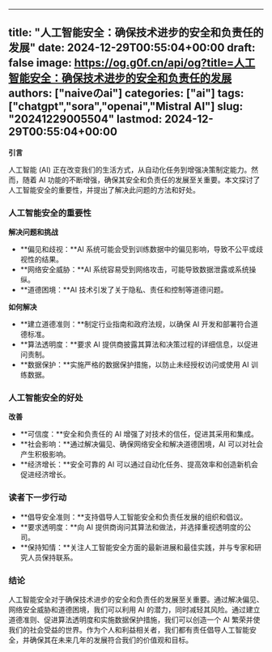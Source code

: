 
---
title: "人工智能安全：确保技术进步的安全和负责任的发展"
date: 2024-12-29T00:55:04+00:00
draft: false
image: https://og.g0f.cn/api/og?title=人工智能安全：确保技术进步的安全和负责任的发展
authors: ["naiveのai"]
categories: ["ai"]
tags: ["chatgpt","sora","openai","Mistral AI"]
slug: "20241229005504"
lastmod: 2024-12-29T00:55:04+00:00
---
**引言**

人工智能 (AI) 正在改变我们的生活方式，从自动化任务到增强决策制定能力。然而，随着 AI 功能的不断增强，确保其安全和负责任的发展至关重要。本文探讨了人工智能安全的重要性，并提出了解决此问题的方法和好处。

### 人工智能安全的重要性

**解决问题和挑战**

* **偏见和歧视：**AI 系统可能会受到训练数据中的偏见影响，导致不公平或歧视性的结果。
* **网络安全威胁：**AI 系统容易受到网络攻击，可能导致数据泄露或系统操纵。
* **道德困境：**AI 技术引发了关于隐私、责任和控制等道德问题。

**如何解决**

* **建立道德准则：**制定行业指南和政府法规，以确保 AI 开发和部署符合道德标准。
* **算法透明度：**要求 AI 提供商披露其算法和决策过程的详细信息，以促进问责制。
* **数据保护：**实施严格的数据保护措施，以防止未经授权访问或使用 AI 训练数据。

### 人工智能安全的好处

**改善**

* **可信度：**安全和负责任的 AI 增强了对技术的信任，促进其采用和集成。
* **社会影响：**通过解决偏见、确保网络安全和解决道德困境，AI 可以对社会产生积极影响。
* **经济增长：**安全可靠的 AI 可以通过自动化任务、提高效率和创造新机会促进经济增长。

### 读者下一步行动

* **倡导安全准则：**支持倡导人工智能安全和负责任发展的组织和倡议。
* **要求透明度：**向 AI 提供商询问其算法和做法，并选择重视透明度的公司。
* **保持知情：**关注人工智能安全方面的最新进展和最佳实践，并与专家和研究人员保持联系。

### 结论

人工智能安全对于确保技术进步的安全和负责任的发展至关重要。通过解决偏见、网络安全威胁和道德困境，我们可以利用 AI 的潜力，同时减轻其风险。通过建立道德准则、促进算法透明度和实施数据保护措施，我们可以创造一个 AI 繁荣并使我们的社会受益的世界。作为个人和利益相关者，我们都有责任倡导人工智能安全，并确保其在未来几年的发展符合我们的价值观和目标。